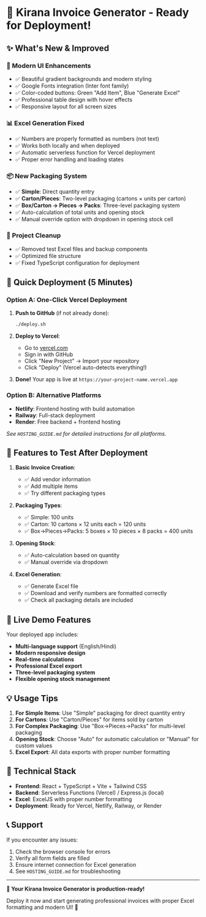 # 🛒 Kirana Invoice Generator - Ready for Deployment!

## ✨ What's New & Improved

### 🎨 Modern UI Enhancements
- ✅ Beautiful gradient backgrounds and modern styling
- ✅ Google Fonts integration (Inter font family)
- ✅ Color-coded buttons: Green "Add Item", Blue "Generate Excel"
- ✅ Professional table design with hover effects
- ✅ Responsive layout for all screen sizes

### 📊 Excel Generation Fixed
- ✅ Numbers are properly formatted as numbers (not text)
- ✅ Works both locally and when deployed
- ✅ Automatic serverless function for Vercel deployment
- ✅ Proper error handling and loading states

### 📦 New Packaging System
- ✅ **Simple**: Direct quantity entry
- ✅ **Carton/Pieces**: Two-level packaging (cartons × units per carton)
- ✅ **Box/Carton → Pieces → Packs**: Three-level packaging system
- ✅ Auto-calculation of total units and opening stock
- ✅ Manual override option with dropdown in opening stock cell

### 🧹 Project Cleanup
- ✅ Removed test Excel files and backup components
- ✅ Optimized file structure
- ✅ Fixed TypeScript configuration for deployment

## 🚀 Quick Deployment (5 Minutes)

### Option A: One-Click Vercel Deployment
1. **Push to GitHub** (if not already done):
   ```bash
   ./deploy.sh
   ```

2. **Deploy to Vercel**:
   - Go to [vercel.com](https://vercel.com)
   - Sign in with GitHub
   - Click "New Project" → Import your repository
   - Click "Deploy" (Vercel auto-detects everything!)

3. **Done!** Your app is live at `https://your-project-name.vercel.app`

### Option B: Alternative Platforms
- **Netlify**: Frontend hosting with build automation
- **Railway**: Full-stack deployment
- **Render**: Free backend + frontend hosting

*See `HOSTING_GUIDE.md` for detailed instructions for all platforms.*

## 🧪 Features to Test After Deployment

1. **Basic Invoice Creation**:
   - ✅ Add vendor information
   - ✅ Add multiple items
   - ✅ Try different packaging types

2. **Packaging Types**:
   - ✅ Simple: 100 units
   - ✅ Carton: 10 cartons × 12 units each = 120 units
   - ✅ Box→Pieces→Packs: 5 boxes × 10 pieces × 8 packs = 400 units

3. **Opening Stock**:
   - ✅ Auto-calculation based on quantity
   - ✅ Manual override via dropdown

4. **Excel Generation**:
   - ✅ Generate Excel file
   - ✅ Download and verify numbers are formatted correctly
   - ✅ Check all packaging details are included

## 📱 Live Demo Features

Your deployed app includes:
- **Multi-language support** (English/Hindi)
- **Modern responsive design**
- **Real-time calculations**
- **Professional Excel export**
- **Three-level packaging system**
- **Flexible opening stock management**

## 💡 Usage Tips

1. **For Simple Items**: Use "Simple" packaging for direct quantity entry
2. **For Cartons**: Use "Carton/Pieces" for items sold by carton
3. **For Complex Packaging**: Use "Box→Pieces→Packs" for multi-level packaging
4. **Opening Stock**: Choose "Auto" for automatic calculation or "Manual" for custom values
5. **Excel Export**: All data exports with proper number formatting

## 🔧 Technical Stack

- **Frontend**: React + TypeScript + Vite + Tailwind CSS
- **Backend**: Serverless Functions (Vercel) / Express.js (local)
- **Excel**: ExcelJS with proper number formatting
- **Deployment**: Ready for Vercel, Netlify, Railway, or Render

## 📞 Support

If you encounter any issues:
1. Check the browser console for errors
2. Verify all form fields are filled
3. Ensure internet connection for Excel generation
4. See `HOSTING_GUIDE.md` for troubleshooting

---

**🎉 Your Kirana Invoice Generator is production-ready!** 

Deploy it now and start generating professional invoices with proper Excel formatting and modern UI! 🚀
